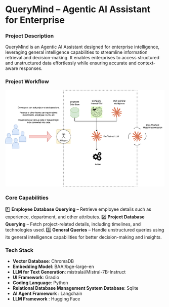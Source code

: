 # QueryMind – Agentic AI Assistant for Enterprise

### Project Description

QueryMind is an Agentic AI Assistant designed for enterprise intelligence, leveraging general intelligence capabilities to streamline information retrieval and decision-making. It enables enterprises to access structured and unstructured data effortlessly while ensuring accurate and context-aware responses.

### Project Workflow
![Work Flow](image/AgentAI.png?crop=1.00xw:0.753xh;0,0.153xh&resize=1200:*)

### Core Capabilities

1️⃣ **Employee Database Querying** – Retrieve employee details such as experience, department, and other attributes.
2️⃣ **Project Database Querying** – Fetch project-related details, including timelines, and technologies used.
3️⃣ **General Queries** – Handle unstructured queries using its general intelligence capabilities for better decision-making and insights.

### Tech Stack
* **Vector Database**: ChromaDB
* **Embedding Model**: BAAI/bge-large-en
* **LLM for Text Generation**: mistralai/Mistral-7B-Instruct
* **UI Framework**: Gradio
* **Coding Language**: Python
* **Relational Database Management System Database**: Sqlite
* **AI Agent Framework** : Langchain
* **LLM Framework** : Hugging Face